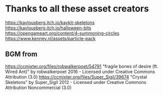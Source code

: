 # Thanks to all these asset creators
https://kaylousberg.itch.io/kaykit-skeletons
https://kaylousberg.itch.io/halloween-bits
https://opengameart.org/content/4-summoning-circles
https://www.kenney.nl/assets/particle-pack
## BGM from
https://ccmixter.org/files/robwalkerpoet/54791
	"fragile bones of desire (ft. Wired Ant)" by robwalkerpoet 2016 - Licensed under Creative Commons Attribution (3.0)
https://ccmixter.org/files/Super_Sigil/39674
	"Crystal Skeletons" by Super_Sigil 2012 - Licensed under Creative Commons Attribution Noncommercial (3.0)

